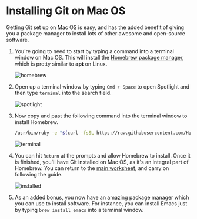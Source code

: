 # Installing Git on Mac OS

Getting Git set up on Mac OS is easy, and has the added benefit of giving you a package manager to install lots of other awesome and open-source software.

1. You're going to need to start by typing a command into a terminal window on Mac OS. This will install the [Homebrew package manager](https://brew.sh/), which is pretty similar to **apt** on Linux.

	![homebrew](images/homebrew.png)

1. Open up a terminal window by typing `Cmd + Space` to open Spotlight and then type `terminal` into the search field.

	![spotlight](images/spotlight.png)
	
1. Now copy and past the following command into the terminal window to install Homebrew.

	```bash
	/usr/bin/ruby -e "$(curl -fsSL https://raw.githubusercontent.com/Homebrew/install/master/install)"
	```
	
	![terminal](images/terminal.png)
	
1. You can hit `Return` at the prompts and allow Homebrew to install. Once it is finished, you'll have Git installed on Mac OS, as it's an integral part of Homebrew. You can return to the [main worksheet](worksheet.md), and carry on following the guide.

	![installed](images/installed-git.png)
	
1. As an added bonus, you now have an amazing package manager which you can use to install software. For instance, you can install Emacs just by typing `brew install emacs` into a terminal window.
